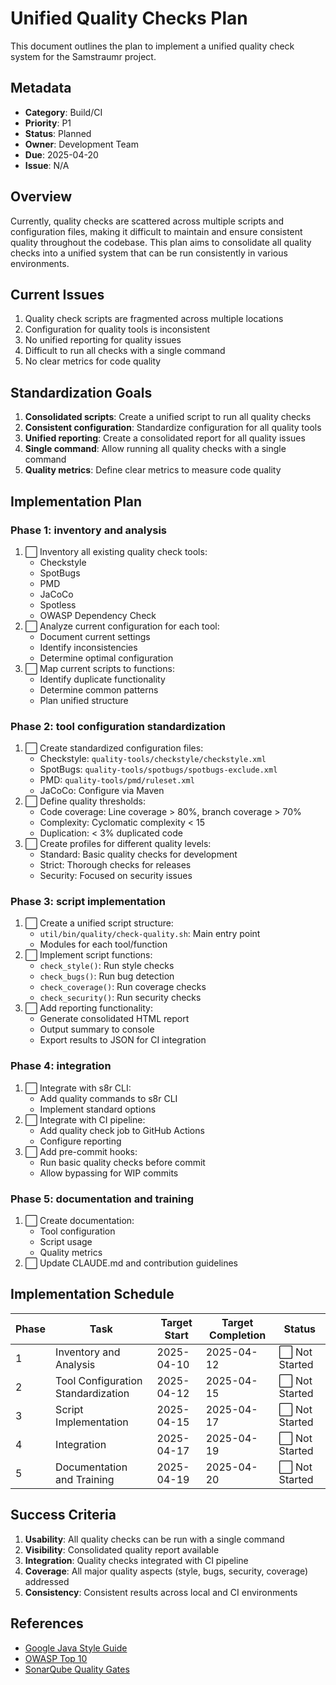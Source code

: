 <!--
Copyright (c) 2025 Eric C. Mumford (@heymumford)

This software was developed with analytical assistance from AI tools 
including Claude 3.7 Sonnet, Claude Code, and Google Gemini Deep Research,
which were used as paid services. All intellectual property rights 
remain exclusively with the copyright holder listed above.

Licensed under the Mozilla Public License 2.0
-->


# Unified Quality Checks Plan

This document outlines the plan to implement a unified quality check system for the Samstraumr project.

## Metadata

- **Category**: Build/CI
- **Priority**: P1
- **Status**: Planned
- **Owner**: Development Team
- **Due**: 2025-04-20
- **Issue**: N/A

## Overview

Currently, quality checks are scattered across multiple scripts and configuration files, making it difficult to maintain and ensure consistent quality throughout the codebase. This plan aims to consolidate all quality checks into a unified system that can be run consistently in various environments.

## Current Issues

1. Quality check scripts are fragmented across multiple locations
2. Configuration for quality tools is inconsistent
3. No unified reporting for quality issues
4. Difficult to run all checks with a single command
5. No clear metrics for code quality

## Standardization Goals

1. **Consolidated scripts**: Create a unified script to run all quality checks
2. **Consistent configuration**: Standardize configuration for all quality tools
3. **Unified reporting**: Create a consolidated report for all quality issues
4. **Single command**: Allow running all quality checks with a single command
5. **Quality metrics**: Define clear metrics to measure code quality

## Implementation Plan

### Phase 1: inventory and analysis

1. ⬜ Inventory all existing quality check tools:
   - Checkstyle
   - SpotBugs
   - PMD
   - JaCoCo
   - Spotless
   - OWASP Dependency Check
2. ⬜ Analyze current configuration for each tool:
   - Document current settings
   - Identify inconsistencies
   - Determine optimal configuration
3. ⬜ Map current scripts to functions:
   - Identify duplicate functionality
   - Determine common patterns
   - Plan unified structure

### Phase 2: tool configuration standardization

1. ⬜ Create standardized configuration files:
   - Checkstyle: `quality-tools/checkstyle/checkstyle.xml`
   - SpotBugs: `quality-tools/spotbugs/spotbugs-exclude.xml`
   - PMD: `quality-tools/pmd/ruleset.xml`
   - JaCoCo: Configure via Maven
2. ⬜ Define quality thresholds:
   - Code coverage: Line coverage > 80%, branch coverage > 70%
   - Complexity: Cyclomatic complexity < 15
   - Duplication: < 3% duplicated code
3. ⬜ Create profiles for different quality levels:
   - Standard: Basic quality checks for development
   - Strict: Thorough checks for releases
   - Security: Focused on security issues

### Phase 3: script implementation

1. ⬜ Create a unified script structure:
   - `util/bin/quality/check-quality.sh`: Main entry point
   - Modules for each tool/function
2. ⬜ Implement script functions:
   - `check_style()`: Run style checks
   - `check_bugs()`: Run bug detection
   - `check_coverage()`: Run coverage checks
   - `check_security()`: Run security checks
3. ⬜ Add reporting functionality:
   - Generate consolidated HTML report
   - Output summary to console
   - Export results to JSON for CI integration

### Phase 4: integration

1. ⬜ Integrate with s8r CLI:
   - Add quality commands to s8r CLI
   - Implement standard options
2. ⬜ Integrate with CI pipeline:
   - Add quality check job to GitHub Actions
   - Configure reporting
3. ⬜ Add pre-commit hooks:
   - Run basic quality checks before commit
   - Allow bypassing for WIP commits

### Phase 5: documentation and training

1. ⬜ Create documentation:
   - Tool configuration
   - Script usage
   - Quality metrics
2. ⬜ Update CLAUDE.md and contribution guidelines

## Implementation Schedule

| Phase |                Task                | Target Start | Target Completion |    Status     |
|-------|------------------------------------|--------------|-------------------|---------------|
| 1     | Inventory and Analysis             | 2025-04-10   | 2025-04-12        | ⬜ Not Started |
| 2     | Tool Configuration Standardization | 2025-04-12   | 2025-04-15        | ⬜ Not Started |
| 3     | Script Implementation              | 2025-04-15   | 2025-04-17        | ⬜ Not Started |
| 4     | Integration                        | 2025-04-17   | 2025-04-19        | ⬜ Not Started |
| 5     | Documentation and Training         | 2025-04-19   | 2025-04-20        | ⬜ Not Started |

## Success Criteria

1. **Usability**: All quality checks can be run with a single command
2. **Visibility**: Consolidated quality report available
3. **Integration**: Quality checks integrated with CI pipeline
4. **Coverage**: All major quality aspects (style, bugs, security, coverage) addressed
5. **Consistency**: Consistent results across local and CI environments

## References

- [Google Java Style Guide](https://google.github.io/styleguide/javaguide.html)
- [OWASP Top 10](https://owasp.org/www-project-top-ten/)
- [SonarQube Quality Gates](https://docs.sonarqube.org/latest/user-guide/quality-gates/)
